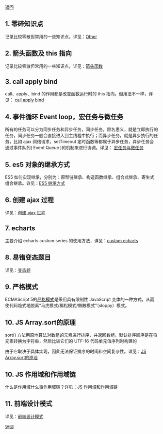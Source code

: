 [返回](../../README.md)

## 1. 零碎知识点

记录比较零散但常用的一些知识点，详见：[Other](./other.md)

## 2. 箭头函数及 this 指向

记录比较零散但常用的一些知识点，详见：[箭头函数](./arrow-function.md)

## 3. call apply bind

call、apply、bind 的作用都是改变函数运行时的 this 指向，但用法不一样，详见： [call apply bind](./bind-apply-call.md)

## 4. 事件循环 Event loop，宏任务与微任务

所有的任务可以分为同步任务和异步任务，同步任务，顾名思义，就是立即执行的任务，同步任务一般会直接进入到主线程中执行；而异步任务，就是异步执行的任务，比如 ajax 网络请求，setTimeout 定时函数等都属于异步任务，异步任务会通过事件队列( Event Queue )的机制来进行协调。详见： [宏任务与微任务](./marco.md)

## 5. es5 对象的继承方式

ES5 如何实现继承，分别为：原型链继承、构造函数继承、组合式继承、寄生式组合继承。详见：[ES5 继承方式](./prototype.md)

## 6. 创建 ajax 过程

详见：[创建 ajax 过程](./ajax.md)

## 7. echarts

主要介绍 echarts custom series 的使用方法，详见：[custom echarts](./custom-echarts.md)

## 8. 易错变态题目

详见：[变态题](./bt.md)

## 9. 严格模式

ECMAScript 5的[严格模式](./strict-mode.md)是采用具有限制性 JavaScript 变体的一种方式，从而使代码隐式地脱离“马虎模式/稀松模式/懒散模式“（sloppy）模式。

## 10. JS Array.sort的原理

sort() 方法用原地算法对数组的元素进行排序，并返回数组。默认排序顺序是在将元素转换为字符串，然后比较它们的 UTF-16 代码单元值序列时构建的

由于它取决于具体实现，因此无法保证排序的时间和空间复杂性。详见：[JS Array.sort的原理](./sort.md)

## 10. JS 作用域和作用域链

什么是作用域什么事作用域链？详见：[JS 作用域和作用域链](./js-scope.md)

## 11. 前端设计模式
详见：[前端设计模式](./design-pattern.md)

[返回](../../README.md)
